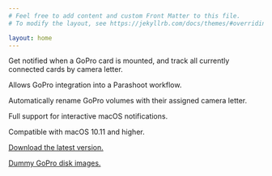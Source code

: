 ```yaml
---
# Feel free to add content and custom Front Matter to this file.
# To modify the layout, see https://jekyllrb.com/docs/themes/#overriding-theme-defaults

layout: home
---
```

Get notified when a GoPro card is mounted, and track all currently connected cards by camera letter.

Allows GoPro integration into a Parashoot workflow.

Automatically rename GoPro volumes with their assigned camera letter.

Full support for interactive macOS notifications.

Compatible with macOS 10.11 and higher.

[Download the latest version.](https://goproupdates.dhurd.com/GoPro_Tracker.dmg)

[Dummy GoPro disk images.](https://goproupdates.dhurd.com/GoPro_Disk_Images.zip)
